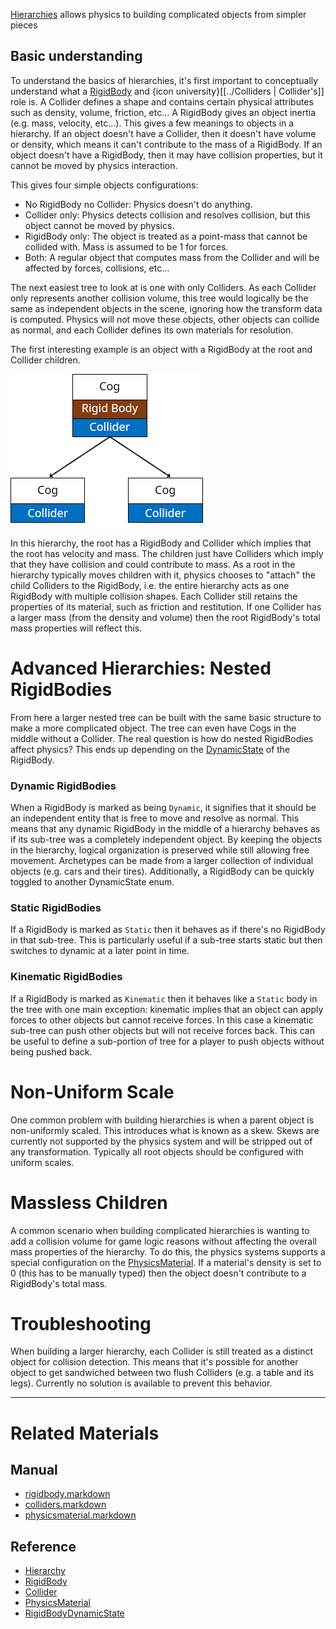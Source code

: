 [ Hierarchies](https://github.com/PlasmaEngine/PlasmaDocs/blob/master/code_reference/class_reference/hierarchy.markdown) allows physics to building complicated objects from simpler pieces

 ##  Basic understanding
To understand the basics of hierarchies, it's first important to conceptually understand what a [RigidBody](https://github.com/PlasmaEngine/PlasmaDocs/blob/master/plasma_editor_documentation/plasmamanual/physics/rigidbody.markdown) and {icon university}[[../Colliders | Collider's]] role is. A Collider defines a shape and contains certain physical attributes such as density, volume, friction, etc... A RigidBody gives an object inertia (e.g. mass, velocity, etc...). This gives a few meanings to objects in a hierarchy. If an object doesn't have a Collider, then it doesn't have volume or density, which means it can't contribute to the mass of a RigidBody. If an object doesn't have a RigidBody, then it may have collision properties, but it cannot be moved by physics interaction.

This gives four simple objects configurations:
 - No RigidBody no Collider: Physics doesn't do anything.
 - Collider only: Physics detects collision and resolves collision, but this object cannot be moved by physics.
 - RigidBody only: The object is treated as a point-mass that cannot be collided with. Mass is assumed to be 1 for forces.
 - Both: A regular object that computes mass from the Collider and will be affected by forces, collisions, etc...

The next easiest tree to look at is one with only Colliders. As each Collider only represents another collision volume, this tree would logically be the same as independent objects in the scene, ignoring how the transform data is computed. Physics will not move these objects, other objects can collide as normal, and each Collider defines its own materials for resolution.

The first interesting example is an object with a RigidBody at the root and Collider children.


![image](https://raw.githubusercontent.com/PlasmaEngine/PlasmaDocs/master/media/46360.png)

In this hierarchy, the root has a RigidBody and Collider which implies that the root has velocity and mass. The children just have Colliders which imply that they have collision and could contribute to mass. As a root in the hierarchy typically moves children with it, physics chooses to "attach" the child Colliders to the RigidBody, i.e. the entire hierarchy acts as one RigidBody with multiple collision shapes. Each Collider still retains the properties of its material, such as friction and restitution. If one Collider has a larger mass (from the density and volume) then the root RigidBody's total mass properties will reflect this.

 #  Advanced Hierarchies: Nested RigidBodies
From here a larger nested tree can be built with the same basic structure to make a more complicated object. The tree can even have Cogs in the middle without a Collider. The real question is how do nested RigidBodies affect physics? This ends up depending on the [DynamicState](https://github.com/PlasmaEngine/PlasmaDocs/blob/master/code_reference/enum_reference.markdown#rigidbodydynamicstate) of the RigidBody.

 ###  Dynamic RigidBodies
When a RigidBody is marked as being `Dynamic`, it signifies that it should be an independent entity that is free to move and resolve as normal. This means that any dynamic RigidBody in the middle of a hierarchy behaves as if its sub-tree was a completely independent object. By keeping the objects in the hierarchy, logical organization is preserved while still allowing free movement. Archetypes can be made from a larger collection of individual objects (e.g. cars and their tires). Additionally, a RigidBody can be quickly toggled to another DynamicState enum.

 ###  Static RigidBodies
If a RigidBody is marked as `Static` then it behaves as if there's no RigidBody in that sub-tree. This is particularly useful if a sub-tree starts static but then switches to dynamic at a later point in time.

 ###  Kinematic RigidBodies
If a RigidBody is marked as `Kinematic` then it behaves like a `Static` body in the tree with one main exception: kinematic implies that an object can apply forces to other objects but cannot receive forces. In this case a kinematic sub-tree can push other objects but will not receive forces back. This can be useful to define a sub-portion of tree for a player to push objects without being pushed back.

 #  Non-Uniform Scale
One common problem with building hierarchies is when a parent object is non-uniformly scaled. This introduces what is known as a skew. Skews are currently not supported by the physics system and will be stripped out of any transformation. Typically all root objects should be configured with uniform scales.

 #  Massless Children
A common scenario when building complicated hierarchies is wanting to add a collision volume for game logic reasons without affecting the overall mass properties of the hierarchy. To do this, the physics systems supports a special configuration on the [PhysicsMaterial](https://github.com/PlasmaEngine/PlasmaDocs/blob/master/plasma_editor_documentation/plasmamanual/physics/physicsmaterial.markdown). If a material's density is set to 0 (this has to be manually typed) then the object doesn't contribute to a RigidBody's total mass.

 #  Troubleshooting
When building a larger hierarchy, each Collider is still treated as a distinct object for collision detection. This means that it's possible for another object to get sandwiched between two flush Colliders (e.g. a table and its legs). Currently no solution is available to prevent this behavior. 

---
 #  Related Materials
 ##  Manual
- [rigidbody.markdown](https://github.com/PlasmaEngine/PlasmaDocs/blob/master/plasma_editor_documentation/plasmamanual/physics/rigidbody.markdown)
- [colliders.markdown](https://github.com/PlasmaEngine/PlasmaDocs/blob/master/plasma_editor_documentation/plasmamanual/physics/colliders.markdown)
- [physicsmaterial.markdown](https://github.com/PlasmaEngine/PlasmaDocs/blob/master/plasma_editor_documentation/plasmamanual/physics/physicsmaterial.markdown)

 ##  Reference
- [Hierarchy](https://github.com/PlasmaEngine/PlasmaDocs/blob/master/code_reference/class_reference/hierarchy.markdown)
- [RigidBody](https://github.com/PlasmaEngine/PlasmaDocs/blob/master/code_reference/class_reference/rigidbody.markdown)
- [Collider](https://github.com/PlasmaEngine/PlasmaDocs/blob/master/code_reference/class_reference/collider.markdown)
- [PhysicsMaterial](https://github.com/PlasmaEngine/PlasmaDocs/blob/master/code_reference/class_reference/physicsmaterial.markdown)
- [RigidBodyDynamicState](https://github.com/PlasmaEngine/PlasmaDocs/blob/master/code_reference/enum_reference.markdown#rigidbodydynamicstate)
 

 